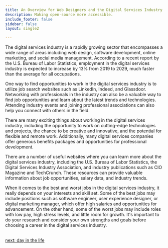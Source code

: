 ```yaml
---
title: An Overview for Web Designers and the Digital Services Industry
description: Making open-source more accessible.
include_footer: false
sidebar: false
layout: single2

---
```


<p>
The digital services industry is a rapidly growing sector that encompasses a wide range of areas including web design, software development, online marketing, and social media management. According to a recent report by the U.S. Bureau of Labor Statistics, employment in the digital services industry is expected to increase by 13% from 2019 to 2029, much faster than the average for all occupations.

One way to find opportunities to work in the digital services industry is to utilize job search websites such as LinkedIn, Indeed, and Glassdoor. Networking with professionals in the industry can also be a valuable way to find job opportunities and learn about the latest trends and technologies. Attending industry events and joining professional associations can also help you connect with others in the field.

There are many exciting things about working in the digital services industry, including the opportunity to work on cutting-edge technologies and projects, the chance to be creative and innovative, and the potential for flexible and remote work. Additionally, many digital services companies offer generous benefits packages and opportunities for professional development.

There are a number of useful websites where you can learn more about the digital services industry, including the U.S. Bureau of Labor Statistics, the Digital Services Industry Association, and industry publications such as CIO Magazine and TechCrunch. These resources can provide valuable information about job opportunities, salary data, and industry trends.

When it comes to the best and worst jobs in the digital services industry, it really depends on your interests and skill set. Some of the best jobs may include positions such as software engineer, user experience designer, or digital marketing manager, which offer high salaries and opportunities for advancement. On the other hand, some of the worst jobs may include roles with low pay, high stress levels, and little room for growth. It's important to do your research and consider your own strengths and goals before choosing a career in the digital services industry.

<br>
<a href="https://workdojos.com/webdesigners/day-in-the-life">next: day in the life</a>
</p>